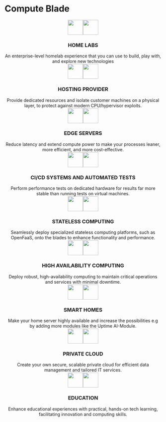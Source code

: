 # Compute Blade

<div class="e-con-inner">
				<div class="elementor-element elementor-element-956e51b elementor-position-top elementor-widget elementor-widget-image-box animated fadeInUp" data-id="956e51b" data-element_type="widget" data-settings="{&quot;_animation&quot;:&quot;fadeInUp&quot;}" data-widget_type="image-box.default">
				<div class="elementor-widget-container">
			<style>/*! elementor - v3.21.0 - 08-05-2024 */
.elementor-widget-image-box .elementor-image-box-content{width:100%}@media (min-width:768px){.elementor-widget-image-box.elementor-position-left .elementor-image-box-wrapper,.elementor-widget-image-box.elementor-position-right .elementor-image-box-wrapper{display:flex}.elementor-widget-image-box.elementor-position-right .elementor-image-box-wrapper{text-align:end;flex-direction:row-reverse}.elementor-widget-image-box.elementor-position-left .elementor-image-box-wrapper{text-align:start;flex-direction:row}.elementor-widget-image-box.elementor-position-top .elementor-image-box-img{margin:auto}.elementor-widget-image-box.elementor-vertical-align-top .elementor-image-box-wrapper{align-items:flex-start}.elementor-widget-image-box.elementor-vertical-align-middle .elementor-image-box-wrapper{align-items:center}.elementor-widget-image-box.elementor-vertical-align-bottom .elementor-image-box-wrapper{align-items:flex-end}}@media (max-width:767px){.elementor-widget-image-box .elementor-image-box-img{margin-left:auto!important;margin-right:auto!important;margin-bottom:15px}}.elementor-widget-image-box .elementor-image-box-img{display:inline-block}.elementor-widget-image-box .elementor-image-box-title a{color:inherit}.elementor-widget-image-box .elementor-image-box-wrapper{text-align:center}.elementor-widget-image-box .elementor-image-box-description{margin:0}</style><div class="elementor-image-box-wrapper"><figure class="elementor-image-box-img"><img decoding="async" width="49" height="48" src="https://computeblade.com/wp-content/uploads/2024/01/Home-Labs-pix.svg" class="attachment-full size-full wp-image-82 entered lazyloaded" alt="" data-lazy-src="https://computeblade.com/wp-content/uploads/2024/01/Home-Labs-pix.svg" data-ll-status="loaded"><noscript><img loading="lazy" decoding="async" width="49" height="48" src="https://computeblade.com/wp-content/uploads/2024/01/Home-Labs-pix.svg" class="attachment-full size-full wp-image-82" alt="" /></noscript></figure><div class="elementor-image-box-content"><h3 class="elementor-image-box-title">HOME LABS</h3><p class="elementor-image-box-description">An enterprise-level homelab experience that you can use to&nbsp;build, play with, and explore new&nbsp;technologies</p></div></div>		</div>
				</div>
				<div class="elementor-element elementor-element-dc749ba elementor-position-top elementor-widget elementor-widget-image-box animated fadeInUp" data-id="dc749ba" data-element_type="widget" data-settings="{&quot;_animation&quot;:&quot;fadeInUp&quot;}" data-widget_type="image-box.default">
				<div class="elementor-widget-container">
			<div class="elementor-image-box-wrapper"><figure class="elementor-image-box-img"><img decoding="async" width="49" height="48" src="https://computeblade.com/wp-content/uploads/2024/01/Hostings-pix.svg" class="attachment-full size-full wp-image-83 entered lazyloaded" alt="" data-lazy-src="https://computeblade.com/wp-content/uploads/2024/01/Hostings-pix.svg" data-ll-status="loaded"><noscript><img loading="lazy" decoding="async" width="49" height="48" src="https://computeblade.com/wp-content/uploads/2024/01/Hostings-pix.svg" class="attachment-full size-full wp-image-83" alt="" /></noscript></figure><div class="elementor-image-box-content"><h3 class="elementor-image-box-title">HOSTING PROVIDER</h3><p class="elementor-image-box-description">Provide dedicated resources and&nbsp;isolate customer machines on a&nbsp;physical layer, to&nbsp;protect against modern CPU/hypervisor exploits.</p></div></div>		</div>
				</div>
				<div class="elementor-element elementor-element-ef565c6 elementor-position-top elementor-widget elementor-widget-image-box animated fadeInUp" data-id="ef565c6" data-element_type="widget" data-settings="{&quot;_animation&quot;:&quot;fadeInUp&quot;}" data-widget_type="image-box.default">
				<div class="elementor-widget-container">
			<div class="elementor-image-box-wrapper"><figure class="elementor-image-box-img"><img decoding="async" width="49" height="48" src="https://computeblade.com/wp-content/uploads/2024/01/Edge-servers-pix.svg" class="attachment-full size-full wp-image-84 entered lazyloaded" alt="" data-lazy-src="https://computeblade.com/wp-content/uploads/2024/01/Edge-servers-pix.svg" data-ll-status="loaded"><noscript><img loading="lazy" decoding="async" width="49" height="48" src="https://computeblade.com/wp-content/uploads/2024/01/Edge-servers-pix.svg" class="attachment-full size-full wp-image-84" alt="" /></noscript></figure><div class="elementor-image-box-content"><h3 class="elementor-image-box-title">EDGE SERVERS</h3><p class="elementor-image-box-description">Reduce latency and extend compute power to make your processes leaner, more efficient, and more cost-effective.</p></div></div>		</div>
				</div>
				<div class="elementor-element elementor-element-d50a6a5 elementor-position-top elementor-widget elementor-widget-image-box animated fadeInUp" data-id="d50a6a5" data-element_type="widget" data-settings="{&quot;_animation&quot;:&quot;fadeInUp&quot;}" data-widget_type="image-box.default">
				<div class="elementor-widget-container">
			<div class="elementor-image-box-wrapper"><figure class="elementor-image-box-img"><img decoding="async" width="49" height="48" src="https://computeblade.com/wp-content/uploads/2024/01/CICD-pix.svg" class="attachment-full size-full wp-image-85 entered lazyloaded" alt="" data-lazy-src="https://computeblade.com/wp-content/uploads/2024/01/CICD-pix.svg" data-ll-status="loaded"><noscript><img loading="lazy" decoding="async" width="49" height="48" src="https://computeblade.com/wp-content/uploads/2024/01/CICD-pix.svg" class="attachment-full size-full wp-image-85" alt="" /></noscript></figure><div class="elementor-image-box-content"><h3 class="elementor-image-box-title">CI/CD SYSTEMS AND AUTOMATED TESTS</h3><p class="elementor-image-box-description">Perform performance tests on&nbsp;dedicated hardware for&nbsp;results far more stable than running tests on&nbsp;virtual machines.</p></div></div>		</div>
				</div>
				<div class="elementor-element elementor-element-6be73af elementor-position-top elementor-widget elementor-widget-image-box animated fadeInUp" data-id="6be73af" data-element_type="widget" data-settings="{&quot;_animation&quot;:&quot;fadeInUp&quot;}" data-widget_type="image-box.default">
				<div class="elementor-widget-container">
			<div class="elementor-image-box-wrapper"><figure class="elementor-image-box-img"><img decoding="async" width="49" height="48" src="https://computeblade.com/wp-content/uploads/2024/01/Home-Labs-pix.svg" class="attachment-full size-full wp-image-82 entered lazyloaded" alt="" data-lazy-src="https://computeblade.com/wp-content/uploads/2024/01/Home-Labs-pix.svg" data-ll-status="loaded"><noscript><img loading="lazy" decoding="async" width="49" height="48" src="https://computeblade.com/wp-content/uploads/2024/01/Home-Labs-pix.svg" class="attachment-full size-full wp-image-82" alt="" /></noscript></figure><div class="elementor-image-box-content"><h3 class="elementor-image-box-title">STATELESS COMPUTING</h3><p class="elementor-image-box-description">Seamlessly deploy specialized stateless computing platforms, such&nbsp;as OpenFaaS, onto the&nbsp;blades to&nbsp;enhance functionality and performance.</p></div></div>		</div>
				</div>
				<div class="elementor-element elementor-element-e586443 elementor-position-top elementor-widget elementor-widget-image-box animated fadeInUp" data-id="e586443" data-element_type="widget" data-settings="{&quot;_animation&quot;:&quot;fadeInUp&quot;}" data-widget_type="image-box.default">
				<div class="elementor-widget-container">
			<div class="elementor-image-box-wrapper"><figure class="elementor-image-box-img"><img decoding="async" width="49" height="48" src="https://computeblade.com/wp-content/uploads/2024/01/Hostings-pix.svg" class="attachment-full size-full wp-image-83 entered lazyloaded" alt="" data-lazy-src="https://computeblade.com/wp-content/uploads/2024/01/Hostings-pix.svg" data-ll-status="loaded"><noscript><img loading="lazy" decoding="async" width="49" height="48" src="https://computeblade.com/wp-content/uploads/2024/01/Hostings-pix.svg" class="attachment-full size-full wp-image-83" alt="" /></noscript></figure><div class="elementor-image-box-content"><h3 class="elementor-image-box-title">HIGH AVAILABILITY COMPUTING</h3><p class="elementor-image-box-description">Deploy robust, high-availability computing to&nbsp;maintain critical operations and services with minimal downtime.</p></div></div>		</div>
				</div>
				<div class="elementor-element elementor-element-01ac4b4 elementor-position-top elementor-widget elementor-widget-image-box animated fadeInUp" data-id="01ac4b4" data-element_type="widget" data-settings="{&quot;_animation&quot;:&quot;fadeInUp&quot;}" data-widget_type="image-box.default">
				<div class="elementor-widget-container">
			<div class="elementor-image-box-wrapper"><figure class="elementor-image-box-img"><img decoding="async" width="49" height="48" src="https://computeblade.com/wp-content/uploads/2024/01/Smart-home-pix.svg" class="attachment-full size-full wp-image-86 entered lazyloaded" alt="" data-lazy-src="https://computeblade.com/wp-content/uploads/2024/01/Smart-home-pix.svg" data-ll-status="loaded"><noscript><img loading="lazy" decoding="async" width="49" height="48" src="https://computeblade.com/wp-content/uploads/2024/01/Smart-home-pix.svg" class="attachment-full size-full wp-image-86" alt="" /></noscript></figure><div class="elementor-image-box-content"><h3 class="elementor-image-box-title">SMART HOMES</h3><p class="elementor-image-box-description">Make your home server highly available and increase the possibilities e.g by&nbsp;adding more modules like the&nbsp;Uptime AI-Module.</p></div></div>		</div>
				</div>
				<div class="elementor-element elementor-element-2de0dc7 elementor-position-top elementor-widget elementor-widget-image-box animated fadeInUp" data-id="2de0dc7" data-element_type="widget" data-settings="{&quot;_animation&quot;:&quot;fadeInUp&quot;}" data-widget_type="image-box.default">
				<div class="elementor-widget-container">
			<div class="elementor-image-box-wrapper"><figure class="elementor-image-box-img"><img decoding="async" width="49" height="48" src="https://computeblade.com/wp-content/uploads/2024/01/Privat-cloud-pix.svg" class="attachment-full size-full wp-image-87 entered lazyloaded" alt="" data-lazy-src="https://computeblade.com/wp-content/uploads/2024/01/Privat-cloud-pix.svg" data-ll-status="loaded"><noscript><img loading="lazy" decoding="async" width="49" height="48" src="https://computeblade.com/wp-content/uploads/2024/01/Privat-cloud-pix.svg" class="attachment-full size-full wp-image-87" alt="" /></noscript></figure><div class="elementor-image-box-content"><h3 class="elementor-image-box-title">PRIVATE CLOUD</h3><p class="elementor-image-box-description">Create your own secure, scalable private cloud for&nbsp;efficient data management and tailored IT services.</p></div></div>		</div>
				</div>
				<div class="elementor-element elementor-element-1169ae5 elementor-position-top elementor-widget elementor-widget-image-box animated fadeInUp" data-id="1169ae5" data-element_type="widget" data-settings="{&quot;_animation&quot;:&quot;fadeInUp&quot;}" data-widget_type="image-box.default">
				<div class="elementor-widget-container">
			<div class="elementor-image-box-wrapper"><figure class="elementor-image-box-img"><img decoding="async" width="49" height="48" src="https://computeblade.com/wp-content/uploads/2024/01/Education-pix.svg" class="attachment-full size-full wp-image-88 entered lazyloaded" alt="" data-lazy-src="https://computeblade.com/wp-content/uploads/2024/01/Education-pix.svg" data-ll-status="loaded"><noscript><img loading="lazy" decoding="async" width="49" height="48" src="https://computeblade.com/wp-content/uploads/2024/01/Education-pix.svg" class="attachment-full size-full wp-image-88" alt="" /></noscript></figure><div class="elementor-image-box-content"><h3 class="elementor-image-box-title">EDUCATION</h3><p class="elementor-image-box-description">Enhance educational experiences with&nbsp;practical, hands-on tech learning, facilitating innovation and&nbsp;computing skills.</p></div></div>		</div>
				</div>
					</div>